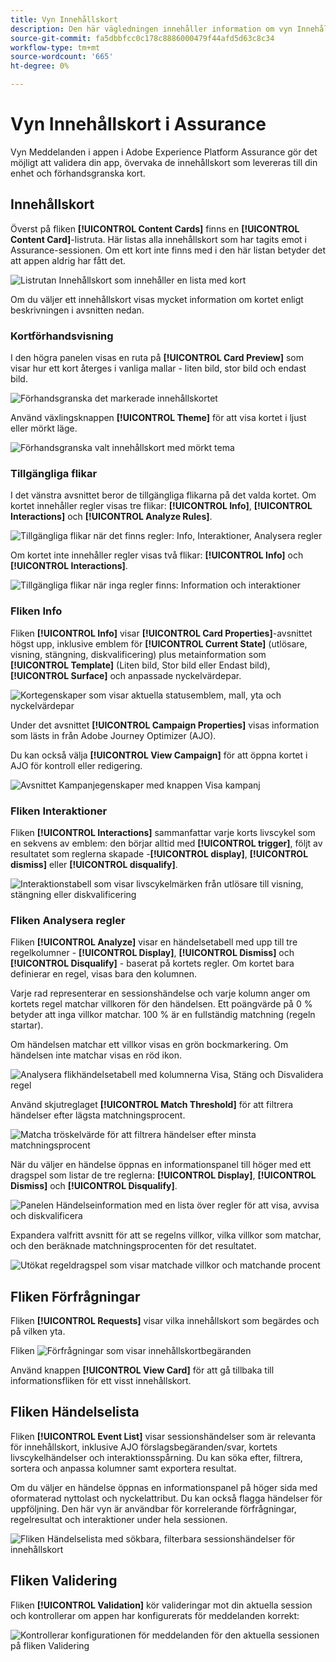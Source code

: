 ```yaml
---
title: Vyn Innehållskort
description: Den här vägledningen innehåller information om vyn Innehållskort i Adobe Experience Platform Assurance.
source-git-commit: fa5dbbfcc0c178c8886000479f44afd5d63c8c34
workflow-type: tm+mt
source-wordcount: '665'
ht-degree: 0%

---
```


# Vyn Innehållskort i Assurance

Vyn Meddelanden i appen i Adobe Experience Platform Assurance gör det möjligt att validera din app, övervaka de innehållskort som levereras till din enhet och förhandsgranska kort.

## Innehållskort

Överst på fliken **[!UICONTROL Content Cards]** finns en **[!UICONTROL Content Card]**-listruta. Här listas alla innehållskort som har tagits emot i Assurance-sessionen. Om ett kort inte finns med i den här listan betyder det att appen aldrig har fått det.

![Listrutan Innehållskort som innehåller en lista med kort](./images/content-cards/dropdown.png)

Om du väljer ett innehållskort visas mycket information om kortet enligt beskrivningen i avsnitten nedan.

### Kortförhandsvisning

I den högra panelen visas en ruta på **[!UICONTROL Card Preview]** som visar hur ett kort återges i vanliga mallar - liten bild, stor bild och endast bild.

![Förhandsgranska det markerade innehållskortet](./images/content-cards/preview.png)

Använd växlingsknappen **[!UICONTROL Theme]** för att visa kortet i ljust eller mörkt läge.

![Förhandsgranska valt innehållskort med mörkt tema](./images/content-cards/preview-dark.png)

### Tillgängliga flikar

I det vänstra avsnittet beror de tillgängliga flikarna på det valda kortet. Om kortet innehåller regler visas tre flikar: **[!UICONTROL Info]**, **[!UICONTROL Interactions]** och **[!UICONTROL Analyze Rules]**.

![Tillgängliga flikar när det finns regler: Info, Interaktioner, Analysera regler &#x200B;](./images/content-cards/tabs-with-rules.png)

Om kortet inte innehåller regler visas två flikar: **[!UICONTROL Info]** och **[!UICONTROL Interactions]**.

![Tillgängliga flikar när inga regler finns: Information och interaktioner](./images/content-cards/tabs-no-rules.png)

### Fliken Info

Fliken **[!UICONTROL Info]** visar **[!UICONTROL Card Properties]**-avsnittet högst upp, inklusive emblem för **[!UICONTROL Current State]** (utlösare, visning, stängning, diskvalificering) plus metainformation som **[!UICONTROL Template]** (Liten bild, Stor bild eller Endast bild), **[!UICONTROL Surface]** och anpassade nyckelvärdepar.

![Kortegenskaper som visar aktuella statusemblem, mall, yta och nyckelvärdepar](./images/content-cards/card-properties.png)

Under det avsnittet **[!UICONTROL Campaign Properties]** visas information som lästs in från Adobe Journey Optimizer (AJO).

Du kan också välja **[!UICONTROL View Campaign]** för att öppna kortet i AJO för kontroll eller redigering.

![Avsnittet Kampanjegenskaper med knappen Visa kampanj](./images/content-cards/campaign-properties.png)

### Fliken Interaktioner

Fliken **[!UICONTROL Interactions]** sammanfattar varje korts livscykel som en sekvens av emblem: den börjar alltid med **[!UICONTROL trigger]**, följt av resultatet som reglerna skapade -**[!UICONTROL display]**, **[!UICONTROL dismiss]** eller **[!UICONTROL disqualify]**.

![Interaktionstabell som visar livscykelmärken från utlösare till visning, stängning eller diskvalificering](./images/content-cards/interactions-tab.png)

### Fliken Analysera regler

Fliken **[!UICONTROL Analyze]** visar en händelsetabell med upp till tre regelkolumner - **[!UICONTROL Display]**, **[!UICONTROL Dismiss]** och **[!UICONTROL Disqualify]** - baserat på kortets regler. Om kortet bara definierar en regel, visas bara den kolumnen.

Varje rad representerar en sessionshändelse och varje kolumn anger om kortets regel matchar villkoren för den händelsen. Ett poängvärde på 0 % betyder att inga villkor matchar. 100 % är en fullständig matchning (regeln startar).

Om händelsen matchar ett villkor visas en grön bockmarkering. Om händelsen inte matchar visas en röd ikon.

![Analysera flikhändelsetabell med kolumnerna Visa, Stäng och Disvalidera regel &#x200B;](./images/content-cards/rules-tab.png)

Använd skjutreglaget **[!UICONTROL Match Threshold]** för att filtrera händelser efter lägsta matchningsprocent.

![Matcha tröskelvärde för att filtrera händelser efter minsta matchningsprocent](./images/content-cards/match-threshold.png)

När du väljer en händelse öppnas en informationspanel till höger med ett dragspel som listar de tre reglerna: **[!UICONTROL Display]**, **[!UICONTROL Dismiss]** och **[!UICONTROL Disqualify]**.

![Panelen Händelseinformation med en lista över regler för att visa, avvisa och diskvalificera &#x200B;](./images/content-cards/rules-panel.png)

Expandera valfritt avsnitt för att se regelns villkor, vilka villkor som matchar, och den beräknade matchningsprocenten för det resultatet.

![Utökat regeldragspel som visar matchade villkor och matchande procent](./images/content-cards/expanded-accordion.png)

## Fliken Förfrågningar

Fliken **[!UICONTROL Requests]** visar vilka innehållskort som begärdes och på vilken yta.

Fliken ![Förfrågningar som visar innehållskortbegäranden](./images/content-cards/requests-tab.png)

Använd knappen **[!UICONTROL View Card]** för att gå tillbaka till informationsfliken för ett visst innehållskort.

## Fliken Händelselista

Fliken **[!UICONTROL Event List]** visar sessionshändelser som är relevanta för innehållskort, inklusive AJO förslagsbegäranden/svar, kortets livscykelhändelser och interaktionsspårning. Du kan söka efter, filtrera, sortera och anpassa kolumner samt exportera resultat.

Om du väljer en händelse öppnas en informationspanel på höger sida med oformaterad nyttolast och nyckelattribut. Du kan också flagga händelser för uppföljning. Den här vyn är användbar för korrelerande förfrågningar, regelresultat och interaktioner under hela sessionen.

![Fliken Händelselista med sökbara, filterbara sessionshändelser för innehållskort](./images/content-cards/event-list.png)

## Fliken Validering

Fliken **[!UICONTROL Validation]** kör valideringar mot din aktuella session och kontrollerar om appen har konfigurerats för meddelanden korrekt:

![Kontrollerar konfigurationen för meddelanden för den aktuella sessionen på fliken Validering](./images/content-cards/validation.png)
